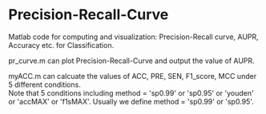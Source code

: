 # Precision-Recall-Curve
Matlab code for computing and visualization:  Precision-Recall curve,  AUPR, Accuracy  etc. for Classification.


pr_curve.m can plot Precision-Recall-Curve and output the value of AUPR.



myACC.m can calcuate the values of ACC, PRE, SEN, F1_score, MCC under 5 different conditions.        
Note that 5 conditions including method = 'sp0.99' or 'sp0.95' or 'youden' or 'accMAX' or 'f1sMAX'. 
Usually we define method = 'sp0.99' or 'sp0.95'.
